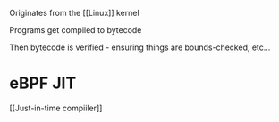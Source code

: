 Originates from the [[Linux]] kernel

Programs get compiled to bytecode

Then bytecode is verified - ensuring things are bounds-checked, etc...

# eBPF JIT

[[Just-in-time compiiler]]

